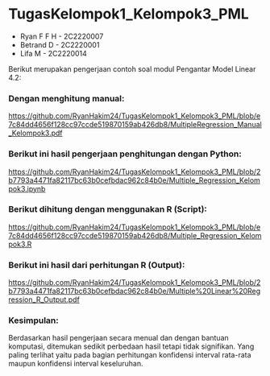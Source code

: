 # TugasKelompok1_Kelompok3_PML
* Ryan F F H - 2C2220007
* Betrand D - 2C2220001
* Lifa M - 2C2220014

Berikut merupakan pengerjaan contoh soal modul Pengantar Model Linear 4.2:

### Dengan menghitung manual:
https://github.com/RyanHakim24/TugasKelompok1_Kelompok3_PML/blob/e7c84dd4656f128cc97ccde519870159ab426db8/MultipleRegression_Manual_Kelompok3.pdf

### Berikut ini hasil pengerjaan penghitungan dengan Python:
https://github.com/RyanHakim24/TugasKelompok1_Kelompok3_PML/blob/2b7793a4471fa82117bc63b0cefbdac962c84b0e/Multiple_Regression_Kelompok3.ipynb

### Berikut dihitung dengan menggunakan R (Script):
https://github.com/RyanHakim24/TugasKelompok1_Kelompok3_PML/blob/e7c84dd4656f128cc97ccde519870159ab426db8/Multiple_Regression_Kelompok3.R

### Berikut ini hasil dari perhitungan R (Output):
https://github.com/RyanHakim24/TugasKelompok1_Kelompok3_PML/blob/2b7793a4471fa82117bc63b0cefbdac962c84b0e/Multiple%20Linear%20Regression_R_Output.pdf

### Kesimpulan:
Berdasarkan hasil pengerjaan secara menual dan dengan bantuan komputasi, ditemukan sedikit perbedaan hasil tetapi tidak signifikan. Yang paling terlihat yaitu pada bagian perhitungan konfidensi interval rata-rata maupun konfidensi interval keseluruhan. 

